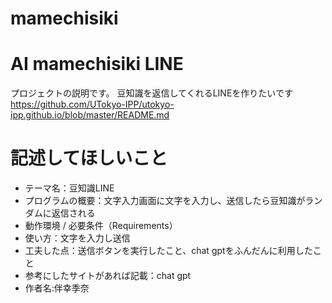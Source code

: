 # mamechisiki

# AI mamechisiki LINE
プロジェクトの説明です。
豆知識を返信してくれるLINEを作りたいです
https://github.com/UTokyo-IPP/utokyo-ipp.github.io/blob/master/README.md

# 記述してほしいこと
- テーマ名：豆知識LINE
- プログラムの概要：文字入力画面に文字を入力し、送信したら豆知識がランダムに返信される
- 動作環境 / 必要条件（Requirements）
- 使い方：文字を入力し送信
- 工夫した点：送信ボタンを実行したこと、chat gptをふんだんに利用したこと
- 参考にしたサイトがあれば記載：chat gpt
- 作者名:伴幸季奈
